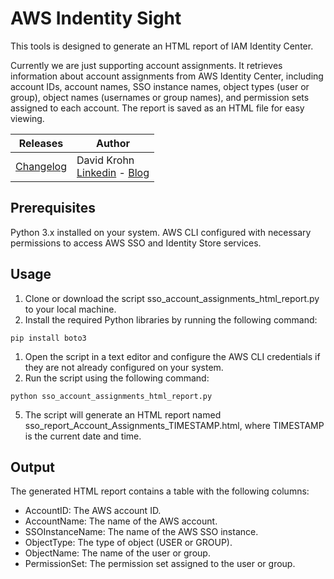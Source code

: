 # AWS Indentity Sight

This tools is designed to generate an HTML report of IAM Identity Center.

Currently we are just supporting account assignments. It retrieves information about account assignments from AWS Identity Center, including account IDs, account names, SSO instance names, object types (user or group), object names (usernames or group names), and permission sets assigned to each account. The report is saved as an HTML file for easy viewing.

|Releases |Author  | 
--- | --- |
| [Changelog](CHANGELOG.md) | David Krohn </br> [Linkedin](https://www.linkedin.com/in/daknhh/) - [Blog](https://globaldatanet.com/blog/author/david-krohn)|

## Prerequisites
Python 3.x installed on your system.
AWS CLI configured with necessary permissions to access AWS SSO and Identity Store services.

## Usage
1. Clone or download the script sso_account_assignments_html_report.py to your local machine.
2. Install the required Python libraries by running the following command:

```
pip install boto3
```

1. Open the script in a text editor and configure the AWS CLI credentials if they are not already configured on your system.
2. Run the script using the following command:

```
python sso_account_assignments_html_report.py
```

5. The script will generate an HTML report named sso_report_Account_Assignments_TIMESTAMP.html, where TIMESTAMP is the current date and time.

## Output

The generated HTML report contains a table with the following columns:

- AccountID: The AWS account ID.
- AccountName: The name of the AWS account.
- SSOInstanceName: The name of the AWS SSO instance.
- ObjectType: The type of object (USER or GROUP).
- ObjectName: The name of the user or group.
- PermissionSet: The permission set assigned to the user or group.
